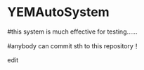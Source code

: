 # YEMAutoSystem

#this system is much effective for testing......

#anybody can commit sth to this repository！


edit